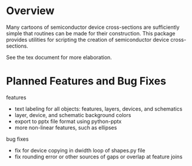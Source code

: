 # Overview
Many cartoons of semiconductor device cross-sections are sufficiently simple that routines can be made for their construction. This package provides utilities for scripting the creation of semiconductor device cross-sections.

See the tex document for more elaboration.

# Planned Features and Bug Fixes

features

- text labeling for all objects: features, layers, devices, and schematics
- layer, device, and schematic background colors
- export to pptx file format using python-pptx
- more non-linear features, such as ellipses

bug fixes

- fix for device copying in dwidth loop of shapes.py file
- fix rounding error or other sources of gaps or overlap at feature joins 
